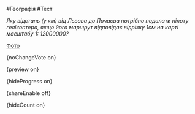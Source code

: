 #Географія #Тест

*Яку відстань (у км) від Львова до Почаєва потрібно подолати пілоту гелікоптера, якщо його маршрут відповідає відрізку 1см на карті масштабу 1: 12000000?*

[Фото](https://zno.osvita.ua//doc/images/znotest/80/8015/49-52.jpg)

{noChangeVote on}

{preview on}

{hideProgress on}

{shareEnable off}

{hideCount on}


